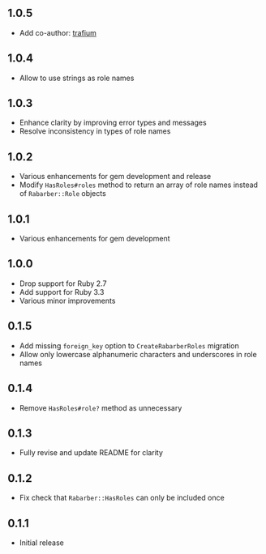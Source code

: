 ## 1.0.5

- Add co-author: [trafium](https://github.com/trafium)

## 1.0.4

- Allow to use strings as role names

## 1.0.3

- Enhance clarity by improving error types and messages
- Resolve inconsistency in types of role names

## 1.0.2

- Various enhancements for gem development and release
- Modify `HasRoles#roles` method to return an array of role names instead of `Rabarber::Role` objects

## 1.0.1

- Various enhancements for gem development

## 1.0.0

- Drop support for Ruby 2.7
- Add support for Ruby 3.3
- Various minor improvements

## 0.1.5

- Add missing `foreign_key` option to `CreateRabarberRoles` migration
- Allow only lowercase alphanumeric characters and underscores in role names

## 0.1.4

- Remove `HasRoles#role?` method as unnecessary

## 0.1.3

- Fully revise and update README for clarity

## 0.1.2

- Fix check that `Rabarber::HasRoles` can only be included once

## 0.1.1

- Initial release
